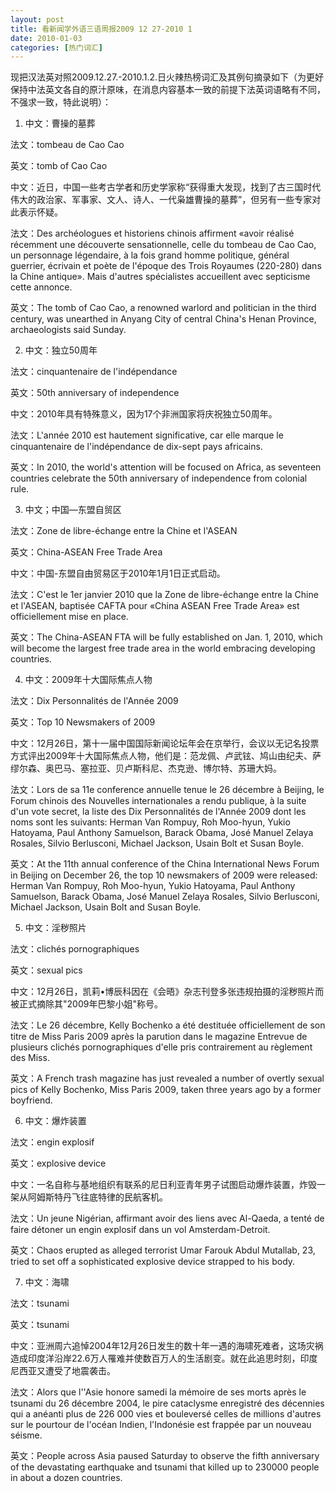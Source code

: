 ```yaml
---
layout: post
title: 看新闻学外语三语周报2009 12 27-2010 1
date: 2010-01-03
categories: [热门词汇]  
---
```




现把汉法英对照2009.12.27.-2010.1.2.日火辣热榜词汇及其例句摘录如下（为更好保持中法英文各自的原汁原味，在消息内容基本一致的前提下法英词语略有不同，不强求一致，特此说明）：

1. 中文：曹操的墓葬

法文：tombeau de Cao Cao

英文：tomb of Cao Cao

中文：近日，中国一些考古学者和历史学家称“获得重大发现，找到了古三国时代伟大的政治家、军事家、文人、诗人、一代枭雄曹操的墓葬”，但另有一些专家对此表示怀疑。

法文：Des archéologues et historiens chinois affirment «avoir réalisé récemment une découverte sensationnelle, celle du tombeau de Cao Cao, un personnage légendaire, à la fois grand homme politique, général guerrier, écrivain et poète de l'époque des Trois Royaumes (220-280) dans la Chine antique». Mais d'autres spécialistes accueillent avec septicisme cette annonce.

英文：The tomb of Cao Cao, a renowned warlord and politician in the third century, was unearthed in Anyang City of central China's Henan Province, archaeologists said Sunday.

2. 中文：独立50周年

法文：cinquantenaire de l'indépendance

英文：50th anniversary of independence

中文：2010年具有特殊意义，因为17个非洲国家将庆祝独立50周年。

法文：L'année 2010 est hautement significative, car elle marque le cinquantenaire de l'indépendance de dix-sept pays africains.

英文：In 2010, the world's attention will be focused on Africa, as seventeen countries celebrate the 50th anniversary of independence from colonial rule.

3. 中文；中国―东盟自贸区

法文：Zone de libre-échange entre la Chine et l'ASEAN

英文：China-ASEAN Free Trade Area

中文：中国-东盟自由贸易区于2010年1月1日正式启动。

法文：C'est le 1er janvier 2010 que la Zone de libre-échange entre la Chine et l'ASEAN, baptisée CAFTA pour «China ASEAN Free Trade Area» est officiellement mise en place.

英文：The China-ASEAN FTA will be fully established on Jan. 1, 2010, which will become the largest free trade area in the world embracing developing countries.

4. 中文：2009年十大国际焦点人物

法文：Dix Personnalités de l'Année 2009

英文：Top 10 Newsmakers of 2009

中文：12月26日，第十一届中国国际新闻论坛年会在京举行，会议以无记名投票方式评出2009年十大国际焦点人物，他们是：范龙佩、卢武铉、鸠山由纪夫、萨缪尔森、奥巴马、塞拉亚、贝卢斯科尼、杰克逊、博尔特、苏珊大妈。

法文：Lors de sa 11e conference annuelle tenue le 26 décembre à Beijing, le Forum chinois des Nouvelles internationales a rendu publique, à la suite d'un vote secret, la liste des Dix Personnalités de l'Année 2009 dont les noms sont les suivants: Herman Van Rompuy, Roh Moo-hyun, Yukio Hatoyama, Paul Anthony Samuelson, Barack Obama, José Manuel Zelaya Rosales, Silvio Berlusconi, Michael Jackson, Usain Bolt et Susan Boyle.

英文：At the 11th annual conference of the China International News Forum in Beijing on December 26, the top 10 newsmakers of 2009 were released: Herman Van Rompuy, Roh Moo-hyun, Yukio Hatoyama, Paul Anthony Samuelson, Barack Obama, José Manuel Zelaya Rosales, Silvio Berlusconi, Michael Jackson, Usain Bolt and Susan Boyle.

5. 中文：淫秽照片

法文：clichés pornographiques

英文：sexual pics

中文：12月26日，凯莉•博辰科因在《会晤》杂志刊登多张违规拍摄的淫秽照片而被正式摘除其"2009年巴黎小姐"称号。

法文：Le 26 décembre, Kelly Bochenko a été destituée officiellement de son titre de Miss Paris 2009 après la parution dans le magazine Entrevue de plusieurs clichés pornographiques d'elle pris contrairement au règlement des Miss.

英文：A French trash magazine has just revealed a number of overtly sexual pics of Kelly Bochenko, Miss Paris 2009, taken three years ago by a former boyfriend.

6. 中文：爆炸装置

法文：engin explosif

英文：explosive device

中文：一名自称与基地组织有联系的尼日利亚青年男子试图启动爆炸装置，炸毁一架从阿姆斯特丹飞往底特律的民航客机。

法文：Un jeune Nigérian, affirmant avoir des liens avec Al-Qaeda, a tenté de faire détoner un engin explosif dans un vol Amsterdam-Detroit.

英文：Chaos erupted as alleged terrorist Umar Farouk Abdul Mutallab, 23, tried to set off a sophisticated explosive device strapped to his body.

7. 中文：海啸

法文：tsunami

英文：tsunami

中文：亚洲周六追悼2004年12月26日发生的数十年一遇的海啸死难者，这场灾祸造成印度洋沿岸22.6万人罹难并使数百万人的生活剧变。就在此追思时刻，印度尼西亚又遭受了地震袭击。

法文：Alors que l''Asie honore samedi la mémoire de ses morts après le tsunami du 26 décembre 2004, le pire cataclysme enregistré des décennies qui a anéanti plus de 226 000 vies et bouleversé celles de millions d'autres sur le pourtour de l'océan Indien, l'Indonésie est frappée par un nouveau séisme.

英文：People across Asia paused Saturday to observe the fifth anniversary of the devastating earthquake and tsunami that killed up to 230000 people in about a dozen countries.
